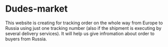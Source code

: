 # Dudes-market
This website is creating for tracking order on the whole way from Europe to Russia using just one tracking number (also if the shipment is executing by several delivery services). It will help us give infromation about order to buyers from Russia.
